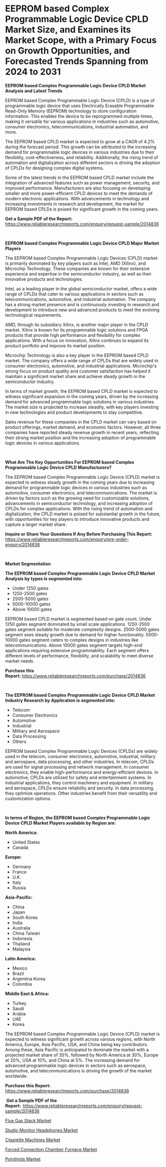 <p><h1>EEPROM based Complex Programmable Logic Device CPLD Market Size, and Examines its Market Scope, with a Primary Focus on Growth Opportunities, and Forecasted Trends Spanning from 2024 to 2031</h1></p><p><strong>EEPROM based Complex Programmable Logic Device CPLD Market Analysis and Latest Trends</strong></p>
<p><p>EEPROM based Complex Programmable Logic Device (CPLD) is a type of programmable logic device that uses Electrically Erasable Programmable Read-Only Memory (EEPROM) technology to store configuration information. This enables the device to be reprogrammed multiple times, making it versatile for various applications in industries such as automotive, consumer electronics, telecommunications, industrial automation, and more.</p><p>The EEPROM based CPLD market is expected to grow at a CAGR of 4.2% during the forecast period. This growth can be attributed to the increasing demand for programmable logic devices in various industries due to their flexibility, cost-effectiveness, and reliability. Additionally, the rising trend of automation and digitalization across different sectors is driving the adoption of CPLDs for designing complex digital systems.</p><p>Some of the latest trends in the EEPROM based CPLD market include the integration of advanced features such as power management, security, and improved performance. Manufacturers are also focusing on developing smaller and more power-efficient CPLD devices to meet the demands of modern electronic applications. With advancements in technology and increasing investments in research and development, the market for EEPROM based CPLDs is poised for significant growth in the coming years.</p></p>
<p><strong>Get a Sample PDF of the Report:&nbsp;</strong> <a href="https://www.reliableresearchreports.com/enquiry/request-sample/2014836">https://www.reliableresearchreports.com/enquiry/request-sample/2014836</a></p>
<p>&nbsp;</p>
<p><strong>EEPROM based Complex Programmable Logic Device CPLD Major Market Players</strong></p>
<p><p>The EEPROM based Complex Programmable Logic Devices (CPLD) market is primarily dominated by key players such as Intel, AMD (Xilinx), and Microchip Technology. These companies are known for their extensive experience and expertise in the semiconductor industry, as well as their innovative products and technologies.</p><p>Intel, as a leading player in the global semiconductor market, offers a wide range of CPLDs that cater to various applications in sectors such as telecommunications, automotive, and industrial automation. The company has a strong market presence and is continuously investing in research and development to introduce new and advanced products to meet the evolving technological requirements.</p><p>AMD, through its subsidiary Xilinx, is another major player in the CPLD market. Xilinx is known for its programmable logic solutions and FPGA products that provide high performance and flexibility for complex applications. With a focus on innovation, Xilinx continues to expand its product portfolio and improve its market position.</p><p>Microchip Technology is also a key player in the EEPROM based CPLD market. The company offers a wide range of CPLDs that are widely used in consumer electronics, automotive, and industrial applications. Microchip's strong focus on product quality and customer satisfaction has helped it maintain a significant market share and achieve steady growth in the semiconductor industry.</p><p>In terms of market growth, the EEPROM based CPLD market is expected to witness significant expansion in the coming years, driven by the increasing demand for advanced programmable logic solutions in various industries. The market size is projected to increase steadily, with key players investing in new technologies and product developments to stay competitive.</p><p>Sales revenue for these companies in the CPLD market can vary based on product offerings, market demand, and economic factors. However, all three companies have reported steady revenue growth in recent years, reflecting their strong market position and the increasing adoption of programmable logic devices in various applications.</p></p>
<p>&nbsp;</p>
<p><strong>What Are The Key Opportunities For EEPROM based Complex Programmable Logic Device CPLD Manufacturers?</strong></p>
<p><p>The EEPROM based Complex Programmable Logic Device (CPLD) market is expected to witness steady growth in the coming years due to increasing demand for programmable logic devices in various industries such as automotive, consumer electronics, and telecommunications. The market is driven by factors such as the growing need for customizable solutions, advancements in semiconductor technology, and increasing adoption of CPLDs for complex applications. With the rising trend of automation and digitalization, the CPLD market is poised for substantial growth in the future, with opportunities for key players to introduce innovative products and capture a larger market share.</p></p>
<p><strong>Inquire or Share Your Questions If Any Before Purchasing This Report:</strong> <a href="https://www.reliableresearchreports.com/enquiry/pre-order-enquiry/2014836">https://www.reliableresearchreports.com/enquiry/pre-order-enquiry/2014836</a></p>
<p>&nbsp;</p>
<p><strong>Market Segmentation</strong></p>
<p><strong>The EEPROM based Complex Programmable Logic Device CPLD Market Analysis by types is segmented into:</strong></p>
<p><ul><li>Under 1250 gates</li><li>1250-2500 gates</li><li>2500-5000 gates</li><li>5000-10000 gates</li><li>Above 10000 gates</li></ul></p>
<p><p>EEPROM based CPLD market is segmented based on gate count. Under 1250 gates segment dominated by small scale applications. 1250-2500 gates segment suitable for moderate complexity designs. 2500-5000 gates segment sees steady growth due to demand for higher functionality. 5000-10000 gates segment caters to complex designs in industries like telecommunications. Above 10000 gates segment targets high-end applications requiring extensive programmability. Each segment offers different levels of performance, flexibility, and scalability to meet diverse market needs.</p></p>
<p><strong>Purchase this Report:&nbsp;</strong><a href="https://www.reliableresearchreports.com/purchase/2014836">https://www.reliableresearchreports.com/purchase/2014836</a></p>
<p>&nbsp;</p>
<p><strong>The EEPROM based Complex Programmable Logic Device CPLD Market Industry Research by Application is segmented into:</strong></p>
<p><ul><li>Telecom</li><li>Consumer Electronics</li><li>Automotive</li><li>Industrial</li><li>Military and Aerospace</li><li>Data Processing</li><li>Others</li></ul></p>
<p><p>EEPROM based Complex Programmable Logic Devices (CPLDs) are widely used in the telecom, consumer electronics, automotive, industrial, military and aerospace, data processing, and other industries. In telecom, CPLDs are used for signal processing and network management. In consumer electronics, they enable high-performance and energy-efficient devices. In automotive, CPLDs are utilized for safety and entertainment systems. In industrial applications, they control machinery and equipment. In military and aerospace, CPLDs ensure reliability and security. In data processing, they optimize operations. Other industries benefit from their versatility and customization options.</p></p>
<p>&nbsp;</p>
<p><strong>In terms of Region, the EEPROM based Complex Programmable Logic Device CPLD Market Players available by Region are:</strong></p>
<p>
    <p> <strong> North America: </strong>
        <ul>
            <li>United States</li>
            <li>Canada</li>
        </ul>
        </p> 
    <p> <strong> Europe: </strong>
        <ul>
            <li>Germany</li>
            <li>France</li>
            <li>U.K.</li>
            <li>Italy</li>
            <li>Russia</li>
        </ul>
        </p> 
    <p> <strong> Asia-Pacific: </strong>
        <ul>
            <li>China</li>
            <li>Japan</li>
            <li>South Korea</li>
            <li>India</li>
            <li>Australia</li>
            <li>China Taiwan</li>
            <li>Indonesia</li>
            <li>Thailand</li>
            <li>Malaysia</li>
        </ul>
        </p> 
    <p> <strong> Latin America: </strong>
        <ul>
            <li>Mexico</li>
            <li>Brazil</li>
            <li>Argentina Korea</li>
            <li>Colombia</li>
        </ul>
        </p> 
    <p> <strong> Middle East & Africa: </strong>
        <ul>
            <li>Turkey</li>
            <li>Saudi</li>
            <li>Arabia</li>
            <li>UAE</li>
            <li>Korea</li>
        </ul>
    </p>
    </p>
<p><p>The EEPROM based Complex Programmable Logic Device (CPLD) market is expected to witness significant growth across various regions, with North America, Europe, Asia Pacific, USA, and China being key contributors. Among these, Asia Pacific is anticipated to dominate the market with a projected market share of 35%, followed by North America at 30%, Europe at 20%, USA at 10%, and China at 5%. The increasing demand for advanced programmable logic devices in sectors such as aerospace, automotive, and telecommunications is driving the growth of the market worldwide.</p></p>
<p><strong>Purchase this Report: </strong><a href="https://www.reliableresearchreports.com/purchase/2014836">https://www.reliableresearchreports.com/purchase/2014836</a></p>
<p>&nbsp;<strong>Get a Sample PDF of the Report:&nbsp;&nbsp;</strong><a href="https://www.reliableresearchreports.com/enquiry/request-sample/2014836">https://www.reliableresearchreports.com/enquiry/request-sample/2014836</a></p>
<p><strong></strong></p>
<p><p><a href="https://glittery-fuchsia-86a.notion.site/Flue-Gas-Stack-Market-Size-and-Examines-its-Market-Scope-with-a-Primary-Focus-on-Growth-Opportunit-194e5fb46fb54c68a7b46d3d8c72fa61">Flue Gas Stack Market</a></p><p><a href="https://view.publitas.com/reportprime-1/global-studio-monitor-headphones-market-by-types-applications-and-major-players-with-regional-growth-rate-analysis-and-development-situation-from-2024-to-2031/">Studio Monitor Headphones Market</a></p><p><a href="https://acidic-farm-354.notion.site/Cigarette-Machines-Market-Furnish-Information-about-Market-Size-Market-Share-Market-Dynamics-and--46b5bb8ad13d4ff2a53929c174a62746">Cigarette Machines Market</a></p><p><a href="https://glittery-fuchsia-86a.notion.site/Forced-Convection-Chamber-Furnace-Market-Provides-a-Comprehensive-Analysis-Including-a-Macro-Overvie-c4398eb499a64b808fa81a7a398d2975">Forced Convection Chamber Furnace Market</a></p><p><a href="https://view.publitas.com/reportprime-1/polythiols-market-insights-market-players-and-forecast-till-2031/">Polythiols Market</a></p></p>